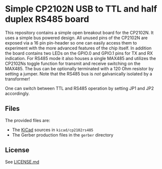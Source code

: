 # Simple CP2102N USB to TTL and half duplex RS485 board

This repository contains a simple open breakout board for the CP2102N. It uses
a simple bus powered design. All unused pins of the CP2102N are exposed via a
16 pin pin-header so one can easily access them to experiment with the more advanced
features of the chip itself. In addition the board contains two LEDs on the GPIO.0
and GPIO.1 pins for TX and RX indication. For RS485 mode it also houses a single
MAX485 and utilizes the CP2102Ns toggle function for transmit and receive switching
on the MAX485. The bus can be optionally terminated with a 120 Ohm resistor by
setting a jumper. Note that the RS485 bus is _not_ galvanically isolated by a
transformer!

One can switch between TTL and RS485 operation by setting JP1 and JP2 accordingly.

## Files

The provided files are:

* The [KiCad](https://www.kicad.org/) sources in ```kicad/cp2102rs485```
* The Gerber production files in the ```gerber``` directory

## License

See [LICENSE.md](./LICENSE.md)